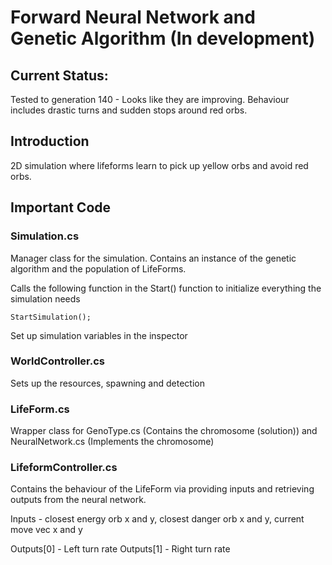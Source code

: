 # Forward Neural Network and Genetic Algorithm (In development)

## Current Status: 

Tested to generation 140 - Looks like they are improving. Behaviour includes drastic turns and sudden stops around red orbs. 

## Introduction

2D simulation where lifeforms learn to pick up yellow orbs and avoid red orbs.

## Important Code

### Simulation.cs

Manager class for the simulation. Contains an instance of the genetic algorithm and the population of LifeForms.

Calls the following function in the Start() function to initialize everything the simulation needs
```
StartSimulation();

```
Set up simulation variables in the inspector


### WorldController.cs

Sets up the resources, spawning and detection

### LifeForm.cs

Wrapper class for GenoType.cs (Contains the chromosome (solution)) and NeuralNetwork.cs (Implements the chromosome)

### LifeformController.cs

Contains the behaviour of the LifeForm via providing inputs and retrieving outputs from the neural network. 

Inputs - closest energy orb x and y, closest danger orb x and y, current move vec x and y 

Outputs[0] - Left turn rate
Outputs[1] - Right turn rate
